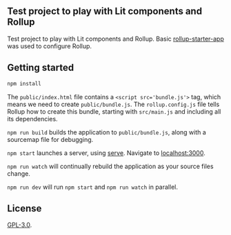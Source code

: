 ## Test project to play with Lit components and Rollup
Test project to play with Lit components and Rollup. Basic [rollup-starter-app](https://github.com/rollup/rollup-starter-app/) was used to configure Rollup.

## Getting started
```bash
npm install
```

The `public/index.html` file contains a `<script src='bundle.js'>` tag, which means we need to create `public/bundle.js`. The `rollup.config.js` file tells Rollup how to create this bundle, starting with `src/main.js` and including all its dependencies.

`npm run build` builds the application to `public/bundle.js`, along with a sourcemap file for debugging.

`npm start` launches a server, using [serve](https://github.com/zeit/serve). Navigate to [localhost:3000](http://localhost:3000).

`npm run watch` will continually rebuild the application as your source files change.

`npm run dev` will run `npm start` and `npm run watch` in parallel.

## License
[GPL-3.0](https://www.gnu.org/licenses/gpl-3.0.en.html).